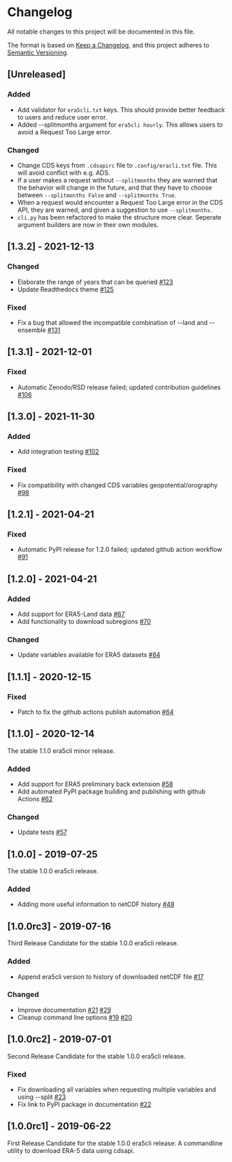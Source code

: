 # Changelog

All notable changes to this project will be documented in this file.

The format is based on [Keep a Changelog](https://keepachangelog.com/en/1.0.0/),
and this project adheres to [Semantic Versioning](https://semver.org/spec/v2.0.0.html).

## [Unreleased]

### Added
 - Add validator for `era5cli.txt` keys. This should provide better feedback to users and reduce user error.
 - Added --splitmonths argument for `era5cli hourly`. This allows users to avoid a Request Too Large error.

### Changed
 - Change CDS keys from `.cdsapirc` file to `.config/eracli.txt` file. This will avoid conflict with e.g. ADS.
 - If a user makes a request without `--splitmonths` they are warned that the behavior will change in the future, and that they have to choose between `--splitmonths False` and `--splitmonths True`.
 - When a request would encounter a Request Too Large error in the CDS API, they are warned, and given a suggestion to use `--splitmonths`.
 - `cli.py` has been refactored to make the structure more clear. Seperate argument builders are now in their own modules.


## [1.3.2] - 2021-12-13
### Changed
 - Elaborate the range of years that can be queried [#123](https://github.com/eWaterCycle/era5cli/pull/123)
 - Update Readthedocs theme [#125](https://github.com/eWaterCycle/era5cli/pull/125)

### Fixed
 - Fix a bug that allowed the incompatible combination of --land and --ensemble [#131](https://github.com/eWaterCycle/era5cli/pull/131)

## [1.3.1] - 2021-12-01
### Fixed
 - Automatic Zenodo/RSD release failed; updated contribution guidelines [#106](https://github.com/eWaterCycle/era5cli/pull/106)

## [1.3.0] - 2021-11-30
### Added
 - Add integration testing [#102](https://github.com/eWaterCycle/era5cli/pull/102)

### Fixed
 - Fix compatibility with changed CDS variables geopotential/orography [#98](https://github.com/eWaterCycle/era5cli/pull/98)

## [1.2.1] - 2021-04-21
### Fixed
 - Automatic PyPI release for 1.2.0 failed; updated github action workflow [#91](https://github.com/eWaterCycle/era5cli/pull/91)

## [1.2.0] - 2021-04-21
### Added
 - Add support for ERA5-Land data [#67](https://github.com/eWaterCycle/era5cli/pull/67)
 - Add functionality to download subregions [#70](https://github.com/eWaterCycle/era5cli/pull/70)

### Changed
 - Update variables available for ERA5 datasets [#84](https://github.com/eWaterCycle/era5cli/pull/84)

## [1.1.1] - 2020-12-15
### Fixed
 - Patch to fix the github actions publish automation [#64](https://github.com/eWaterCycle/era5cli/pull/64)

## [1.1.0] - 2020-12-14
The stable 1.1.0 era5cli minor release.

### Added
 - Add support for ERA5 preliminary back extension [#58](https://github.com/eWaterCycle/era5cli/pull/58)
 - Add automated PyPI package building and publishing with github Actions [#62](https://github.com/eWaterCycle/era5cli/pull/62)

### Changed
 - Update tests [#57](https://github.com/eWaterCycle/era5cli/pull/57)

## [1.0.0] - 2019-07-25
The stable 1.0.0 era5cli release.

### Added
 - Adding more useful information to netCDF history [#48](https://github.com/eWaterCycle/era5cli/pull/48)

## [1.0.0rc3] - 2019-07-16
Third Release Candidate for the stable 1.0.0 era5cli release.

### Added
 - Append era5cli version to history of downloaded netCDF file [#17](https://github.com/eWaterCycle/era5cli/issues/17)

### Changed
 - Improve documentation [#21](https://github.com/eWaterCycle/era5cli/issues/21) [#29](https://github.com/eWaterCycle/era5cli/issues/29)
 - Cleanup command line options [#19](https://github.com/eWaterCycle/era5cli/issues/19) [#20](https://github.com/eWaterCycle/era5cli/issues/20)

## [1.0.0rc2] - 2019-07-01
Second Release Candidate for the stable 1.0.0 era5cli release.

### Fixed
 - Fix downloading all variables when requesting multiple variables and using --split [#23](https://github.com/eWaterCycle/era5cli/issues/23)
 - Fix link to PyPI package in documentation [#22](https://github.com/eWaterCycle/era5cli/issues/22)

## [1.0.0rc1] - 2019-06-22
First Release Candidate for the stable 1.0.0 era5cli release: A commandline utility to download ERA-5 data using cdsapi.

